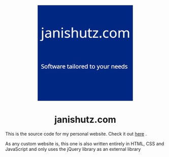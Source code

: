<div id="title" align="center">
    <img src="./src/assets/Logo.png" width="300">
    <h1>janishutz.com</h1>
</div>

This is the source code for my personal website. Check it out [here](https://janishutz.com) .

As any custom website is, this one is also written entirely in HTML, CSS and JavaScript and only uses the jQuery library as an external library
